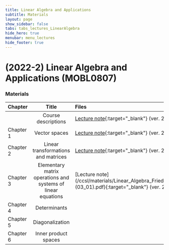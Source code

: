 ```yaml
---
title: Linear Algebra and Applications
subtitle: Materials
layout: page
show_sidebar: false
tabs: tabs_lectures_LinearAlgebra
hide_hero: true
menubar: menu_lectures
hide_footer: true
---
```


# (2022-2) Linear Algebra and Applications (MOBL0807)

### Materials

<!--Please check out the [Hanbat University LMS](https://cyber.hanbat.ac.kr){:target="_blank"}-->

| Chapter | Title | Files |
|:---|:---:|:---|
|  | Course descriptions | [Lecture note](/ccsl/materials/Linear_Algebra_Ch_00.pdf){:target="_blank"} (ver. 20220907) |
| Chapter 1 | Vector spaces | [Lecture note](/ccsl/materials/Linear_Algebra_Friedberg_Ch_01.pdf){:target="_blank"} (ver. 20221009) |
| Chapter 2 | Linear transformations and matrices | [Lecture note](/ccsl/materials/Linear_Algebra_Friedberg_Ch_02.pdf){:target="_blank"} (ver. 20221116) |
| Chapter 3 | Elementary matrix operations and systems of linear equations | [Lecture note](/ccsl/materials/Linear_Algebra_Friedberg_Ch_03 (03_01).pdf){:target="_blank"} (ver. 20221130) |
| Chapter 4 | Determinants |  |
| Chapter 5 | Diagonalization |  |
| Chapter 6 | Inner product spaces |  |